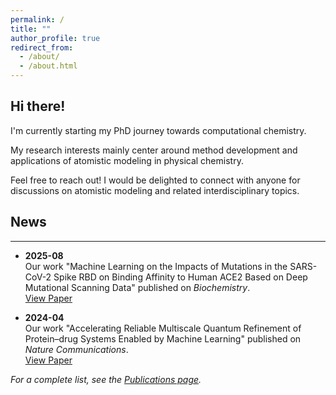 ```yaml
---
permalink: /
title: ""
author_profile: true
redirect_from: 
  - /about/
  - /about.html
---
```



Hi there!
------


I'm currently starting my PhD journey towards computational chemistry.   

My research interests mainly center around method development and applications of atomistic modeling in physical chemistry.  

Feel free to reach out! I would be delighted to connect with anyone for discussions on atomistic modeling and related interdisciplinary topics.


## News
---

- **2025-08**  
  Our work "Machine Learning on the Impacts of Mutations in the SARS-CoV-2 Spike RBD on Binding Affinity to Human ACE2 Based on Deep Mutational Scanning Data" published on *Biochemistry*.  
  [View Paper](/publications/2025-ML_SARS-CoV-2-RBD-hACE2_DMS-2.md)

- **2024-04**  
  Our work "Accelerating Reliable Multiscale Quantum Refinement of Protein–drug Systems Enabled by Machine Learning" published on *Nature Communications*.   
  [View Paper](/publications/2024-Accelerating_reliable_multiscale_quantum_refinement-1.md)

*For a complete list, see the [Publications page](/publications/).*
